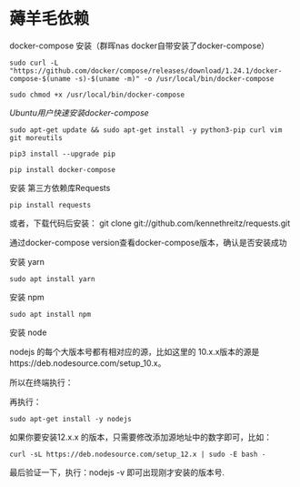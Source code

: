 # 薅羊毛依赖

docker-compose 安装（群晖nas docker自带安装了docker-compose）

    sudo curl -L "https://github.com/docker/compose/releases/download/1.24.1/docker-compose-$(uname -s)-$(uname -m)" -o /usr/local/bin/docker-compose 

    sudo chmod +x /usr/local/bin/docker-compose

*Ubuntu用户快速安装docker-compose*  

    sudo apt-get update && sudo apt-get install -y python3-pip curl vim git moreutils

    pip3 install --upgrade pip

    pip install docker-compose

安装 第三方依赖库Requests

    pip install requests

或者，下载代码后安装：
    git clone git://github.com/kennethreitz/requests.git

通过docker-compose version查看docker-compose版本，确认是否安装成功

安装 yarn

    sudo apt install yarn

安装 npm

    sudo apt install npm

安装 node

nodejs 的每个大版本号都有相对应的源，比如这里的 10.x.x版本的源是https://deb.nodesource.com/setup_10.x。

所以在终端执行：

再执行：

    sudo apt-get install -y nodejs

如果你要安装12.x.x 的版本，只需要修改添加源地址中的数字即可，比如：

    curl -sL https://deb.nodesource.com/setup_12.x | sudo -E bash -

最后验证一下，执行：nodejs -v 即可出现刚才安装的版本号.  
